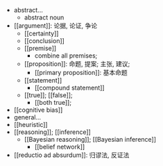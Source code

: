 - abstract...
    - abstract noun
- [[argument]]: 论据, 论证, 争论
    - [[certainty]]
    - [[conclusion]]
    - [[premise]]
        - combine all premises;
    - [[proposition]]: 命题, 提案; 主张, 建议;
        - [[primary proposition]]: 基本命题
    - [[statement]]
        - [[compound statement]]
    - [[true]]; [[false]];
        - [[both true]];
- [[cognitive bias]]
- general...
- [[heuristic]]
- [[reasoning]]; [[inference]]
    - [[Bayesian reasoning]]; [[Bayesian inference]]
        - [[belief network]]
- [[reductio ad absurdum]]: 归谬法, 反证法
